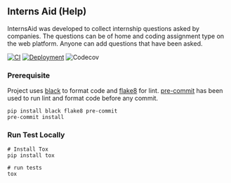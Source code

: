 ## Interns Aid (Help)
InternsAid was developed to collect internship questions asked by companies. The questions can be of home  and coding assignment type on the web platform. Anyone can add questions that have been asked.

[![CI](https://github.com/Interns-Aid/web-app/actions/workflows/ci.yml/badge.svg?branch=main)](https://github.com/Interns-Aid/web-app/actions/workflows/ci.yml) [![Deployment](https://github.com/Interns-Aid/web-app/actions/workflows/deploy.yml/badge.svg)](https://github.com/Interns-Aid/web-app/actions/workflows/deploy.yml) ![Codecov](https://img.shields.io/codecov/c/github/Interns-Aid/web-app) 

### Prerequisite
Project uses [black](https://github.com/psf/black) to format code and [flake8](https://github.com/PyCQA/flake8) for lint. [pre-commit](https://pre-commit.com/) has been used to run lint and format code before any commit.
 ```shell 
 pip install black flake8 pre-commit 
 pre-commit install
```

### Run Test Locally
```shell
# Install Tox
pip install tox

# run tests 
tox
```
